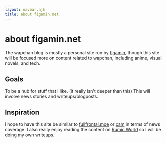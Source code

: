 ```yaml
---
layout: navbar.njk
title: about figamin.net
---
```

# about figamin.net
The wapchan blog is mostly a personal site run by [figamin](https://figamin.net), though this site will be focused more on content related to wapchan, including anime, visual novels, and tech.
## Goals
To be a hub for stuff that I like.
(it really isn't deeper than this)
This will involve news stories and writeups/blogposts.
## Inspiration
I hope to have this site be similar to [fullfrontal.moe](https://fullfrontal.moe/) or [cam](https://classicanimemuseum.wordpress.com/) in terms of news coverage.
I also really enjoy reading the content on [Rumic World](https://furinkan.com/) so I will be doing my own writeups.



